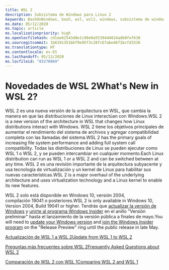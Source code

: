 ```yaml
---
title: WSL 2
description: Subsistema de Windows para Linux 2
keywords: BashOnWindows, bash, wsl, wsl2, windows, subsistema de windows para linux, subsistemawindows, ubuntu, debian, suse, windows 10, instalación
ms.date: 05/12/2020
ms.topic: article
ms.localizationpriority: high
ms.openlocfilehash: cd1ae62543d8e1c98e9a55394d4824adb0fef638
ms.sourcegitcommit: 1b6191351bbf9e95f3c28fc67abe4bf1bcfd3336
ms.translationtype: HT
ms.contentlocale: es-ES
ms.lasthandoff: 05/13/2020
ms.locfileid: "83270869"
---
```

# <a name="whats-new-in-wsl-2"></a><span data-ttu-id="ca413-104">Novedades de WSL 2</span><span class="sxs-lookup"><span data-stu-id="ca413-104">What's New in WSL 2?</span></span>

<span data-ttu-id="ca413-105">WSL 2 es una nueva versión de la arquitectura en WSL, que cambia la manera en que las distribuciones de Linux interactúan con Windows.</span><span class="sxs-lookup"><span data-stu-id="ca413-105">WSL 2 is a new version of the architecture in WSL that changes how Linux distributions interact with Windows.</span></span> <span data-ttu-id="ca413-106">WSL 2 tiene los objetivos principales de aumentar el rendimiento del sistema de archivos y agregar compatibilidad completa con las llamadas del sistema.</span><span class="sxs-lookup"><span data-stu-id="ca413-106">WSL 2 has the primary goals of increasing file system performance and adding full system call compatibility.</span></span> <span data-ttu-id="ca413-107">Todas las distribuciones de Linux se pueden ejecutar como WSL 1 o WSL 2, y se pueden intercambiar en cualquier momento.</span><span class="sxs-lookup"><span data-stu-id="ca413-107">Each Linux distribution can run as WSL 1 or a WSL 2 and can be switched between at any time.</span></span> <span data-ttu-id="ca413-108">WSL 2 es una revisión importante de la arquitectura subyacente y usa tecnología de virtualización y un kernel de Linux para habilitar sus nuevas características.</span><span class="sxs-lookup"><span data-stu-id="ca413-108">WSL 2 is a major overhaul of the underlying architecture and uses virtualization technology and a Linux kernel to enable its new features.</span></span>

<span data-ttu-id="ca413-109">WSL 2 solo está disponible en Windows 10, versión 2004, compilación 19041 o posteriores.</span><span class="sxs-lookup"><span data-stu-id="ca413-109">WSL 2 is only available in Windows 10, Version 2004, Build 19041 or higher.</span></span> <span data-ttu-id="ca413-110">Tendrás que [actualizar la versión de Windows](ms-settings:windowsupdate) y [unirte al programa Windows Insider](https://insider.windows.com/insidersigninboth/) en el anillo "Versión preliminar" hasta el lanzamiento de la versión pública a finales de mayo.</span><span class="sxs-lookup"><span data-stu-id="ca413-110">You will need to [update your Windows version](ms-settings:windowsupdate) and [join the Windows Insider program](https://insider.windows.com/insidersigninboth/) on the "Release Preview" ring until the public release in late May.</span></span>

[<span data-ttu-id="ca413-111">Actualización de WSL 1 a WSL 2</span><span class="sxs-lookup"><span data-stu-id="ca413-111">Update from WSL 1 to WSL 2</span></span>](./install-win10.md#update-to-wsl-2)

[<span data-ttu-id="ca413-112">Preguntas más frecuentes sobre WSL 2</span><span class="sxs-lookup"><span data-stu-id="ca413-112">Frequently Asked Questions about WSL 2</span></span>](./wsl2-faq.md)

[<span data-ttu-id="ca413-113">Comparación de WSL 2 con WSL 1</span><span class="sxs-lookup"><span data-stu-id="ca413-113">Comparing WSL 2 and WSL 1</span></span>](./compare-versions.md)
